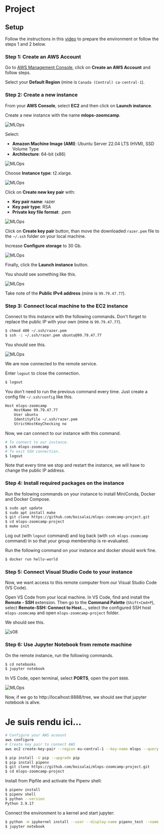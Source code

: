 <!--
<p align="center" width="100%"><img src="assets/pic.png" alt="Pic" style="width: 50%;  display: block; margin: auto;"></p>
-->

# Project

## Setup

Follow the instructions in this [video](https://www.youtube.com/watch?v=IXSiYkP23zo&list=PL3MmuxUbc_hIUISrluw_A7wDSmfOhErJK)
to prepare the environment or follow the steps 1 and 2 below.

### Step 1: Create an AWS Account

Go to [AWS Management Console](https://aws.amazon.com/console/), click on **Create an AWS Account** and follow steps.

Select your **Default Region** (mine is `Canada (Central) ca-central-1`).

### Step 2: Create a new instance

From your **AWS Console**, select **EC2** and then click on **Launch instance**.

Create a new instance with the name **mlops-zoomcamp**.

![MLOps](images/s01.png)

Select:

* **Amazon Machine Image (AMI)**: Ubuntu Server 22.04 LTS (HVM), SSD Volume Type
* **Architecture**: 64-bit (x86)

![MLOps](images/s02.png)

Choose **Instance type**: t2.xlarge.

![MLOps](images/s03.png)

Click on **Create new key pair** with:

* **Key pair name**: razer
* **Key pair type**: RSA
* **Private key file format**: .pem

![MLOps](images/s04.png)

Click on **Create key pair** button, than move the downloaded `razer.pem`  file to the `~/.ssh` folder on your local machine.

Increase **Configure storage** to 30 Gb.

![MLOps](images/s05.png)

Finally, click the **Launch instance** button.

You should see something like this.

![MLOps](images/s06.png)

Take note of the **Public IPv4 address** (mine is `99.79.47.77`).

### Step 3: Connect local machine to the EC2 instance

Connect to this instance with the following commands.
Don't forget to replace the public IP with your own (mine is `99.79.47.77`).

```bash
$ chmod 400 ~/.ssh/razer.pem 
$ ssh -i ~/.ssh/razer.pem ubuntu@99.79.47.77
```

You should see this.

![MLOps](images/s07.png)

We are now connected to the remote service.

Enter `logout` to close the connection.

```bash
$ logout
```

You don't need to run the previous command every time. Just create a config file `~/.ssh/config` like this.

```bash
Host mlops-zoomcamp
    HostName 99.79.47.77
    User ubuntu
    IdentityFile ~/.ssh/razer.pem
    StrictHostKeyChecking no
```

Now, we can connect to our instance with this command.

```bash
# To connect to our instance. 
$ ssh mlops-zoomcamp
# To exit SSH connection.
$ logout
```

Note that every time we stop and restart the instance, we will have to change the public IP address.

### Step 4: Install required packages on the instance

Run the folowing commands on your instance to install MiniConda, Docker and Docker Compose.

```bash
$ sudo apt update
$ sudo apt install make
$ git clone https://github.com/boisalai/mlops-zoomcamp-project.git
$ cd mlops-zoomcamp-project
$ make init
```

Log out (with `logout` command) and log back (with `ssh mlops-zoomcamp` command) in so that your group membership is re-evaluated.

Run the following command on your instance and docker should work fine.

```bash
$ docker run hello-world
``` 

### Step 5: Connect Visual Studio Code to your instance

Now, we want access to this remote computer from our Visual Studio Code (VS Code).

Open VS Code from your local machine. 
In VS Code, find and install the **Remote - SSH** extension. 
Then go to the **Command Palette** (`Shift+Cmd+P`), select **Remote-SSH: Connect to Host…**​, 
select the configured SSH host `mlops-zoomcamp` and 
open `mlops-zoomcamp-project` folder.

We should see this.

![s08](images/s08.png)

### Step 6: Use Jupyter Notebook from remote machine

On the remote instance, run the following commands.

```bash
$ cd notebooks
$ jupyter notebook
```

In VS Code, open terminal, select **PORTS**, open the port `8888`.

![MLOps](images/s11.png)

Now, if we go to http://localhost:8888/tree, we should see that jupyter notebook is alive.

# Je suis rendu ici...







```bash
# Configure your AWS acoount
aws configure
# Create key pair to connect AWS
aws ec2 create-key-pair --region eu-central-1 --key-name mlops --query 'KeyMaterial' --output text > ~/.ssh/mlops.pem
```





```bash
$ pip install -U pip --upgrade pip
$ pip install pipenv
$ git clone https://github.com/boisalai/mlops-zoomcamp-project.git
$ cd mlops-zoomcamp-project
```

Install from Pipfile and activate the Pipenv shell:

```bash
$ pipenv install
$ pipenv shell
$ python --version
Python 3.9.17
```

Connect the environment to a kernel and start jupyter:

```bash
$ python -m ipykernel install --user --display-name pipenv_test --name pipenv_test
$ jupyter notebook
```